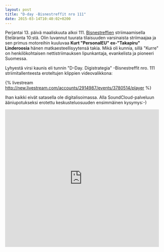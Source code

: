 ```yaml
---
layout: post
title: "D-day -Bisnestreffit nro 111"
date: 2015-03-14T10:40:02+0200
---
```


Perjantai 13. päivä maaliskuuta alkoi 111. [Bisnestreffien](http://tieke.fi/display/Bisnestreffit/Bisnestreffit) striimaamisella Eteläranta 10:stä. Olin luvannut tuurata tilaisuuden varsinaista striimaajaa ja sen primus motoreihin kuuluvaa **Kurt "PersonalEU" ex-"Takapiru" Linderoosia** hänen matkaesteellisyytensä takia. Mikä oli kunnia, sillä "Kurre" on henkilökohtaisen nettistriimauksen lipunkantaja, evankelista ja pioneeri  Suomessa.<!--more-->

Lyhyestä virsi kaunis eli tunnin "D-Day. Digistrategia" -Bisnestreffit nro. 111 striimitallenteesta eroteltujen klippien videovalikkona:

{% livestream http://new.livestream.com/accounts/2914987/events/3780514/player %}

Ihan kaikki eivät satasella ole digitalisoimassa. Alla SoundCloud-palveluun ääniupotukseksi erotettu keskusteluosuuden ensimmäinen kysymys:-)

<iframe width="100%" height="450" scrolling="no" frameborder="no" src="https://w.soundcloud.com/player/?url=https%3A//api.soundcloud.com/tracks/195684341&amp;auto_play=false&amp;hide_related=false&amp;show_comments=true&amp;show_user=true&amp;show_reposts=false&amp;visual=true"></iframe>